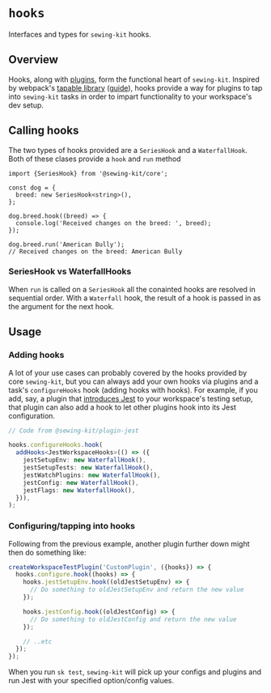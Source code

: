 # `hooks`

Interfaces and types for `sewing-kit` hooks.

## Overview

Hooks, along with [plugins](../plugins), form the functional heart of `sewing-kit`. Inspired by webpack's [tapable library](https://github.com/webpack/tapable) ([guide](https://codeburst.io/what-the-hook-learn-the-basics-of-tapable-d95eb0401e2c)), hooks provide a way for plugins to tap into `sewing-kit` tasks in order to impart functionality to your workspace's dev setup.

## Calling hooks

The two types of hooks provided are a `SeriesHook` and a `WaterfallHook`. Both of these clases provide a `hook` and `run` method

```tsx
import {SeriesHook} from '@sewing-kit/core';

const dog = {
  breed: new SeriesHook<string>(),
};

dog.breed.hook((breed) => {
  console.log('Received changes on the breed: ', breed);
});

dog.breed.run('American Bully');
// Received changes on the breed: American Bully
```

### SeriesHook vs WaterfallHooks

When `run` is called on a `SeriesHook` all the conainted hooks are resolved in sequential order. With a `Waterfall` hook, the result of a hook is passed in as the argument for the next hook.

## Usage

### Adding hooks

A lot of your use cases can probably covered by the hooks provided by core `sewing-kit`, but you can always add your own hooks via plugins and a task's `configureHooks` hook (adding hooks with hooks). For example, if you add, say, a plugin that [introduces Jest](../../../plugin-jest) to your workspace's testing setup, that plugin can also add a hook to let other plugins hook into its Jest configuration.

```ts
// Code from @sewing-kit/plugin-jest

hooks.configureHooks.hook(
  addHooks<JestWorkspaceHooks>(() => ({
    jestSetupEnv: new WaterfallHook(),
    jestSetupTests: new WaterfallHook(),
    jestWatchPlugins: new WaterfallHook(),
    jestConfig: new WaterfallHook(),
    jestFlags: new WaterfallHook(),
  })),
);
```

### Configuring/tapping into hooks

Following from the previous example, another plugin further down might then do something like:

```ts
createWorkspaceTestPlugin('CustomPlugin', ({hooks}) => {
  hooks.configure.hook((hooks) => {
    hooks.jestSetupEnv.hook((oldJestSetupEnv) => {
      // Do something to oldJestSetupEnv and return the new value
    });

    hooks.jestConfig.hook((oldJestConfig) => {
      // Do something to oldJestConfig and return the new value
    });

    // ..etc
  });
});
```

When you run `sk test`, `sewing-kit` will pick up your configs and plugins and run Jest with your specified option/config values.
